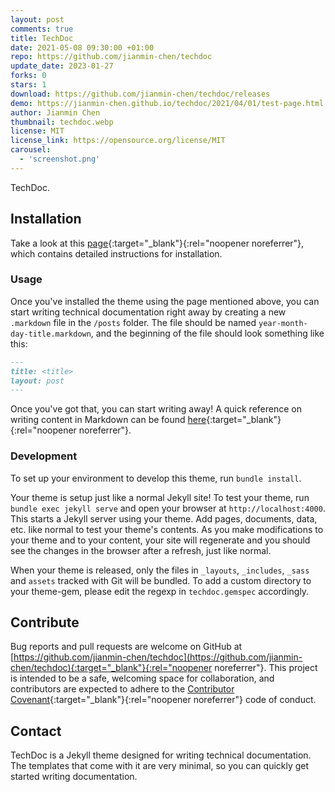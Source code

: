 ```yaml
---
layout: post
comments: true
title: TechDoc
date: 2021-05-08 09:30:00 +01:00
repo: https://github.com/jianmin-chen/techdoc
update_date: 2023-01-27
forks: 0
stars: 1
download: https://github.com/jianmin-chen/techdoc/releases
demo: https://jianmin-chen.github.io/techdoc/2021/04/01/test-page.html
author: Jianmin Chen
thumbnail: techdoc.webp
license: MIT
license_link: https://opensource.org/license/MIT
carousel:
  - 'screenshot.png'
---
```


TechDoc.

## Installation

Take a look at this [page](http://jianmin-chen.github.io/techdoc/2021/04/01/using-this-theme.html){:target="_blank"}{:rel="noopener noreferrer"}, which contains detailed instructions for installation.

### Usage

Once you've installed the theme using the page mentioned above, you can start writing technical documentation right away by creating a new `.markdown` file in the `/posts` folder. The file should be named `year-month-day-title.markdown`, and the beginning of the file should look something like this:

```markdown
---
title: <title>
layout: post
---
```

Once you've got that, you can start writing away! A quick reference on writing content in Markdown can be found [here](https://kramdown.gettalong.org/quickref.html){:target="_blank"}{:rel="noopener noreferrer"}.

### Development

To set up your environment to develop this theme, run `bundle install`.

Your theme is setup just like a normal Jekyll site! To test your theme, run `bundle exec jekyll serve` and open your browser at `http://localhost:4000`. This starts a Jekyll server using your theme. Add pages, documents, data, etc. like normal to test your theme's contents. As you make modifications to your theme and to your content, your site will regenerate and you should see the changes in the browser after a refresh, just like normal.

When your theme is released, only the files in `_layouts`, `_includes`, `_sass` and `assets` tracked with Git will be bundled.
To add a custom directory to your theme-gem, please edit the regexp in `techdoc.gemspec` accordingly.

## Contribute

Bug reports and pull requests are welcome on GitHub at [https://github.com/jianmin-chen/techdoc](https://github.com/jianmin-chen/techdoc){:target="_blank"}{:rel="noopener noreferrer"}. This project is intended to be a safe, welcoming space for collaboration, and contributors are expected to adhere to the [Contributor Covenant](http://contributor-covenant.org){:target="_blank"}{:rel="noopener noreferrer"} code of conduct.

## Contact

TechDoc is a Jekyll theme designed for writing technical documentation. The templates that come with it are very minimal, so you can quickly get started writing documentation.
